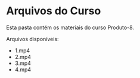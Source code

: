 # Arquivos do Curso

Esta pasta contém os materiais do curso Produto-8.

Arquivos disponíveis:
- 1.mp4
- 2.mp4
- 3.mp4
- 4.mp4
